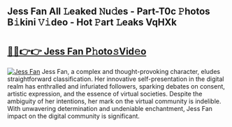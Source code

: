 ## Jess Fan All 𝙻eaked 𝙽u𝚍es - Part-T0c 𝙿hotos B𝚒kini 𝚅𝚒deo - Hot 𝙿art 𝙻eaks VqHXk

# <h2><a href="http://ld0ikf.urlbe.top/?page=Jess+Fan">🔗🔗👉👉 Jess Fan P𝚑oto𝚜Vid𝚎o</a></h2>

[![Jess Fan](https://i.imgur.com/eBuTRDB.gif)](http://ld0ikf.urlbe.top/?page=Jess+Fan)
Jess Fan, a complex and thought-provoking character, eludes straightforward classification. Her innovative self-presentation in the digital realm has enthralled and infuriated followers, sparking debates on consent, artistic expression, and the essence of virtual societies. Despite the ambiguity of her intentions, her mark on the virtual community is indelible. With unwavering determination and undeniable enchantment, Jess Fan impact on the digital community is significant.
